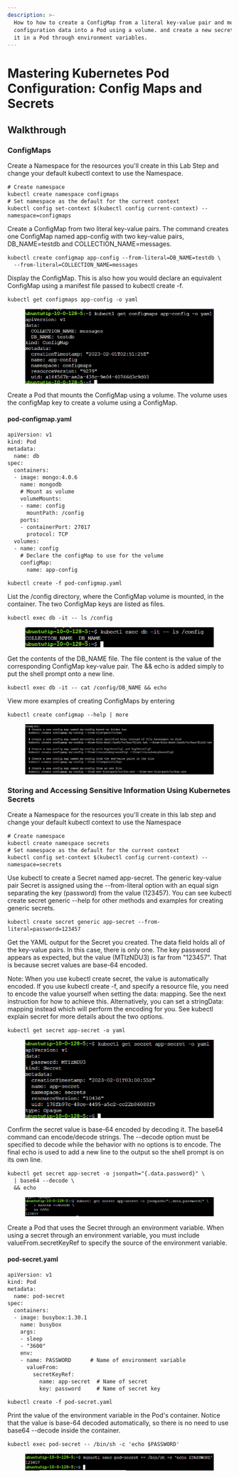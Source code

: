 ```yaml
---
description: >-
  How to how to create a ConfigMap from a literal key-value pair and mount the
  configuration data into a Pod using a volume. and create a new secret and use
  it in a Pod through environment variables.
---
```


# Mastering Kubernetes Pod Configuration: Config Maps and Secrets

## Walkthrough

### ConfigMaps

Create a Namespace for the resources you'll create in this Lab Step and change your default kubectl context to use the Namespace.

```
# Create namespace
kubectl create namespace configmaps
# Set namespace as the default for the current context
kubectl config set-context $(kubectl config current-context) --namespace=configmaps
```

Create a ConfigMap from two literal key-value pairs. The command creates one ConfigMap named app-config with two key-value pairs, DB\_NAME=testdb and COLLECTION\_NAME=messages.

```
kubectl create configmap app-config --from-literal=DB_NAME=testdb \
  --from-literal=COLLECTION_NAME=messages
```

Display the ConfigMap. This is also how you would declare an equivalent ConfigMap using a manifest file passed to kubectl create -f.

```
kubectl get configmaps app-config -o yaml
```

<figure><img src="../../../.gitbook/assets/image.png" alt=""><figcaption></figcaption></figure>

Create a Pod that mounts the ConfigMap using a volume. The volume uses the configMap key to create a volume using a ConfigMap.

#### pod-configmap.yaml

```
apiVersion: v1
kind: Pod
metadata:
  name: db 
spec:
  containers:
  - image: mongo:4.0.6
    name: mongodb
    # Mount as volume 
    volumeMounts:
    - name: config
      mountPath: /config
    ports:
    - containerPort: 27017
      protocol: TCP
  volumes:
  - name: config
    # Declare the configMap to use for the volume
    configMap:
      name: app-config
```

```
kubectl create -f pod-configmap.yaml
```

List the /config directory, where the ConfigMap volume is mounted, in the container. The two ConfigMap keys are listed as files.

```
kubectl exec db -it -- ls /config
```

<figure><img src="../../../.gitbook/assets/image (3).png" alt=""><figcaption></figcaption></figure>

Get the contents of the DB\_NAME file. The file content is the value of the corresponding ConfigMap key-value pair. The && echo is added simply to put the shell prompt onto a new line.

```
kubectl exec db -it -- cat /config/DB_NAME && echo
```

View more examples of creating ConfigMaps by entering

```
kubectl create configmap --help | more
```

<figure><img src="../../../.gitbook/assets/image (1).png" alt=""><figcaption></figcaption></figure>

### Storing and Accessing Sensitive Information Using Kubernetes Secrets <a href="#lab-page-title" id="lab-page-title"></a>

Create a Namespace for the resources you'll create in this lab step and change your default kubectl context to use the Namespace

```
# Create namespace
kubectl create namespace secrets
# Set namespace as the default for the current context
kubectl config set-context $(kubectl config current-context) --namespace=secrets
```

Use kubectl to create a Secret named app-secret. The generic key-value pair Secret is assigned using the --from-literal option with an equal sign separating the key (password) from the value (123457). You can see kubectl create secret generic --help for other methods and examples for creating generic secrets.

```
kubectl create secret generic app-secret --from-literal=password=123457
```

Get the YAML output for the Secret you created. The data field holds all of the key-value pairs. In this case, there is only one. The key password appears as expected, but the value (MTIzNDU3) is far from "123457". That is because secret values are base-64 encoded.

Note: When you use kubectl create secret, the value is automatically encoded. If you use kubectl create -f, and specify a resource file, you need to encode the value yourself when setting the data: mapping. See the next instruction for how to achieve this. Alternatively, you can set a stringData: mapping instead which will perform the encoding for you. See kubectl explain secret for more details about the two options.

```
kubectl get secret app-secret -o yaml
```

<figure><img src="../../../.gitbook/assets/image (11).png" alt=""><figcaption></figcaption></figure>

Confirm the secret value is base-64 encoded by decoding it. The base64 command can encode/decode strings. The --decode option must be specified to decode while the behavior with no options is to encode. The final echo is used to add a new line to the output so the shell prompt is on its own line.

```
kubectl get secret app-secret -o jsonpath="{.data.password}" \
  | base64 --decode \
  && echo
```

<figure><img src="../../../.gitbook/assets/image (28).png" alt=""><figcaption></figcaption></figure>

Create a Pod that uses the Secret through an environment variable. When using a secret through an environment variable, you must include valueFrom.secretKeyRef to specify the source of the environment variable.

#### pod-secret.yaml

```
apiVersion: v1
kind: Pod
metadata:
  name: pod-secret
spec:
  containers:
  - image: busybox:1.30.1
    name: busybox
    args:
    - sleep
    - "3600"
    env:
    - name: PASSWORD      # Name of environment variable
      valueFrom:
        secretKeyRef:
          name: app-secret  # Name of secret
          key: password     # Name of secret key
```

```
kubectl create -f pod-secret.yaml
```

Print the value of the environment variable in the Pod's container. Notice that the value is base-64 decoded automatically, so there is no need to use base64 --decode inside the container.

```
kubectl exec pod-secret -- /bin/sh -c 'echo $PASSWORD'
```

<figure><img src="../../../.gitbook/assets/image (2).png" alt=""><figcaption></figcaption></figure>
